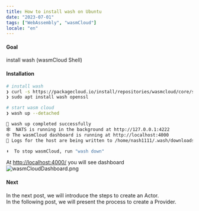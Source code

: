 ```yaml
---
title: How to install wash on Ubuntu
date: "2023-07-01"
tags: ["WebAssembly", "wasmCloud"]
locale: "en"
---
```


#### Goal

install wash (wasmCloud Shell)

#### Installation

```bash
# install wash
❯ curl -s https://packagecloud.io/install/repositories/wasmcloud/core/script.deb.sh | sudo bash
❯ sudo apt install wash openssl

# start wasm cloud
❯ wash up --detached

🛁 wash up completed successfully
🕸  NATS is running in the background at http://127.0.0.1:4222
🌐 The wasmCloud dashboard is running at http://localhost:4000
📜 Logs for the host are being written to /home/nash1111/.wash/downloads/wasmcloud_4000.log

⬇️  To stop wasmCloud, run "wash down"
```

At [http://localhost:4000/](http://localhost:4000/) you will see dashboard
![wasmCloudDashboard.png](/blog/wasmCloudDashboard.png)

#### Next

In the next post, we will introduce the steps to create an Actor.  
In the following post, we will present the process to create a Provider.
